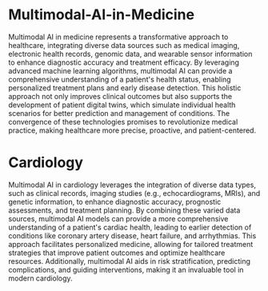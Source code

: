 # Multimodal-AI-in-Medicine

Multimodal AI in medicine represents a transformative approach to healthcare, integrating diverse data sources such as medical imaging, electronic health records, genomic data, and wearable sensor information to enhance diagnostic accuracy and treatment efficacy. By leveraging advanced machine learning algorithms, multimodal AI can provide a comprehensive understanding of a patient's health status, enabling personalized treatment plans and early disease detection. This holistic approach not only improves clinical outcomes but also supports the development of patient digital twins, which simulate individual health scenarios for better prediction and management of conditions. The convergence of these technologies promises to revolutionize medical practice, making healthcare more precise, proactive, and patient-centered.


# Cardiology

Multimodal AI in cardiology leverages the integration of diverse data types, such as clinical records, imaging studies (e.g., echocardiograms, MRIs), and genetic information, to enhance diagnostic accuracy, prognostic assessments, and treatment planning. By combining these varied data sources, multimodal AI models can provide a more comprehensive understanding of a patient's cardiac health, leading to earlier detection of conditions like coronary artery disease, heart failure, and arrhythmias. This approach facilitates personalized medicine, allowing for tailored treatment strategies that improve patient outcomes and optimize healthcare resources. Additionally, multimodal AI aids in risk stratification, predicting complications, and guiding interventions, making it an invaluable tool in modern cardiology.
